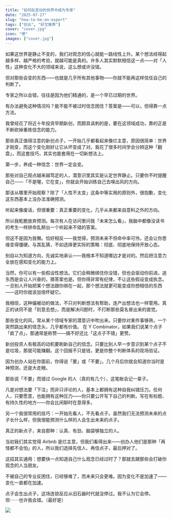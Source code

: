 ```yaml
---
title: "如何在变动的世界中成为专家"
date: "2025-07-27"
slug: "how-to-be-an-expert"
tags: ["创业", "好文推荐"]
cover: "cover.jpg"
icon: "😎"
images: ["cover.jpg"]
---
```

如果这世界是静止不变的，我们对观念的信心就能一路线性上升。某个想法经得起越多样、越严格的考验，就越可能是真的。许多人其实默默相信这一点——对「人性」这种变化不大的领域来说，这么想或许没错。



但对那些会变的东西——也就是几乎所有其他事物——你就不能再这样信任自己的判断了。



专家之所以会错，往往是因为他们精通的，是一个早已过期的世界。



有办法避免这种情况吗？能不能不被过时信念困住？答案是——可以，但得靠一点方法。



我曾经花了将近十年投资早期新创，而颇具讽刺的是，要在这领域成功，靠的正是不断砍掉重练信念的能力。



那些真正值得注意的新创点子，一开始几乎都看起来像烂主意，原因很简单：世界才刚变，而这个变化刚好让它从坏变成了对。我花了很多时间学会分辨这种「翻盘」，而这套技巧，其实也能套用在一切新想法上。



第一步，养成一种信念：世界一定会变。



那些对自己观点越来越笃定的人，潜意识里其实是认定世界静止。只要你不时提醒自己——「不是喔，它在变」，你就会开始训练自己去嗅出风的方向。



那该从哪里开始观察？除了「人性不太变」这条中等实用的原则外，很抱歉，变化这东西基本上没办法准确预测。



听起来像废话，但很重要：真正重要的变化，几乎从来都来自意料之外的方向。



所以我乾脆放弃预测。每次有人在访问里问我「未来怎么看」，我脑中都像没读书的考生一样拼命乱掰出一个听起来不错的答案。



但这不是因为我懒。恰好相反——我觉得，预测未来不但命中率可怜，还会让你思维变得僵硬。与其乱猜，不如选择更实际的策略：彻底、彻底地保持开放心态。



别自以为知道方向，先诚实地承认——我根本不知道哪边才是对的。然后把注意力全放在感知变化的能力上。



当然，你可以有一些假设性想法。它们会稍微绑住你没错，但也会驱动你前进。追东西是会让人兴奋的，猜答案也是。但你得非常有纪律，不让这些假设变成执念。
一旦别人开始把某个想法跟你绑在一起，那个想法就更可能变成你想相信的东西——这时你就该加倍怀疑它。



我相信，这种偏被动的做法，不只对判断想法有帮助，连产出想法也一样管用。真正的诀窍不是「刻意去想」，而是解决问题时，不打断那些莫名冒出来的直觉。



那些变化的风，常从某个领域专家的潜意识中吹出来。只要你对某件事够熟，一个突然跳出来的怪念头，几乎都有价值。
在 Y Combinator，如果我们说某个点子「疯了点」，那通常是称赞——搞不好还比「这点子不错」更赞。



新创投资人有极高的动机要刷新自己的信念。只要比别人早一步意识到某个点子不是垃圾，那就可能赚翻。这个回报不只是钱，更是你整个判断体系的现场验证。



因为创办人站在你面前，你得说「要」或「不要」，几个月后你就会知道你当时是神预测，还是大走眼。



那些说「不要」而错过 Google 的人（真的有几个），这笔帐会记一辈子。



凡是对想法要「下注」而非只评论的人，基本上都拥有这种自我纠错压力。任何人，只要愿意，也能拥有这种压力——你只要公开写下自己的判断。写在有标题、有持久性的地方——你会比闲聊时在意得多。



另一个我很常用的技巧：一开始先看人，不先看点子。虽然我们无法预测未来的点子长什么样，但我很能预测什么样的人会生出未来的点子。



真正的新点子，来自那种：认真、有劲、脑袋够独立的人。



当初我们其实觉得 Airbnb 是烂主意，但我们看得出来——创办人他们是那种「再怪都不会怕」的人，所以我们选择先信人、再信点子，最后押对了。



这招其实通用：想要快一点知道自己什么观念已经过时了？那就去跟那些会打破你观念的人当朋友。



不被自己的专业反困住，已经够难了，而未来只会更难。因为变化不是加速了——变化一直都在加速。



点子会生出点子，这场连锁反应从旧石器时代就没停过。我不认为它会停。
但⋯⋯也许我会错。（最好是）




![](https://prod-files-secure.s3.us-west-2.amazonaws.com/112d0858-5090-4d34-a606-b75eb8d65fd2/46476355-9cf3-4e99-9b7a-3531bc426380/1000202064.png?X-Amz-Algorithm=AWS4-HMAC-SHA256&X-Amz-Content-Sha256=UNSIGNED-PAYLOAD&X-Amz-Credential=ASIAZI2LB466YG4Z24E6%2F20250906%2Fus-west-2%2Fs3%2Faws4_request&X-Amz-Date=20250906T072626Z&X-Amz-Expires=3600&X-Amz-Security-Token=IQoJb3JpZ2luX2VjEB8aCXVzLXdlc3QtMiJHMEUCIEQQIBXf0PPV80MMFfLjTwg30ykJnz%2F7V2scf%2FQjOuDJAiEA10lUFNaUkynrtjL3p1eZqLKuYJGwMjA04Zcuzf2GBUMqiAQIiP%2F%2F%2F%2F%2F%2F%2F%2F%2F%2FARAAGgw2Mzc0MjMxODM4MDUiDI%2FdYTK8o254jzDHMSrcAy%2FUXjzg8bPVP7PAPv6HdVfk8jbNPYLpnDCzhO97V%2BBs8Ths1ENsrHvf5z7MscayfcZrx7f%2FRpD0%2BEH3cCkC%2Fd1IYLIRgwY9BUJs72duvYnKjF%2BatWSNXZB5kvVP6DrbZNwerI7xLFHQ3n6m%2FAMlnydFitYDGHNuyCDuKozWLi0kOsWTf34Ts2nSE4TAnhBCwpZPbNoJ%2BmTACOHoGL54inO0IOycYzlkVWZrWtJTzq2yJUNxV5x9bzwtxKeMPL2pEIkjhjKsZWxWv80gZcB42lvv9hp8grymkxr%2F3fiIREcq%2FIiChoq3D2bgsNmJalcZDg3AJuo%2FQUvwOd7YwZApTQrHauXodQgqvRMseEIt63ma7YTrlWK1wbNjwtfS3bLQbK%2FgCJ8ZRDdmjn1y15xXxj6H5aExjbIhwFYVHqaabo%2Bdu0cVc1aNDvIaXTKsBn4hMqnl2RivyYnRj8FyZpTRNksH8FZXcKgv%2FphJulTa3mG9qg2BmQ5Xx5eF4VkfzQMMx3yY%2BPwhcqpfMdugDKWwItkBzu2pzh%2BzGZBYTSSJVa2oZ3KUll5FRnIN4wzgSsFtGT%2F1CndLb7WM3Yr9fpmnMm2u8cssZ5iobWeBSUYz85DGMkVlKbHRI8ND3w9HMIOq78UGOqUBveRpcFbeQZnRPZgzbVj9d9HVkuV9UyKOa0BRMbdAmxh2JyF88G2HVGfBY44XCFNvkRKNZLmI1CfblOVzlchK7PX5nv12B3nnxppJsb0V%2BrY4BIYBbGahyvQOZjSCDDKIzXxtlKxVJurW8LUTvZhYRNAB7rnQZRzHLCJb4h9Wh6E%2FkhMypXa%2BlMkeii55lzsQB0Em%2FapU0tA2hn1eiCMbztSvrniV&X-Amz-Signature=4c47812758bd0407c3afec981207f907474cae91500ac9eafb2b534ab3164845&X-Amz-SignedHeaders=host&x-amz-checksum-mode=ENABLED&x-id=GetObject)


